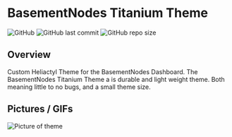 # BasementNodes Titanium Theme

![GitHub](https://img.shields.io/github/license/coreyhsGames/BN-Titanium-Theme)
![GitHub last commit](https://img.shields.io/github/last-commit/coreyhsGames/BN-Titanium-Theme)
![GitHub repo size](https://img.shields.io/github/repo-size/coreyhsGames/BN-Titanium-Theme)

## Overview
Custom Heliactyl Theme for the BasementNodes Dashboard.
The BasementNodes Titanium Theme a is durable and light weight theme. Both meaning little to no bugs, and a small theme size.

## Pictures / GIFs
![Picture of theme](https://i.ibb.co/xsK474b/Screenshot-2022-09-14-212050.png)
